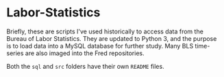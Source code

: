 # Labor-Statistics
Briefly, these are scripts I've used historically to access data from the Bureau of Labor Statistics. 
They are updated to Python 3, and the purpose is to load data into a MySQL database for further study.
Many BLS time-series are also imaged into the Fred repositories.

Both the `sql` and `src` folders have their own `README` files.
